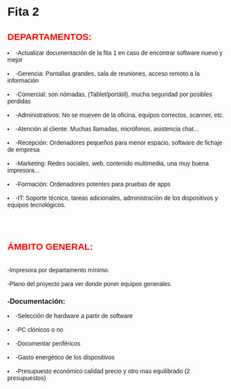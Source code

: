 <!DOCTYPE html>
<html lang="es">
<head>
    <meta charset="UTF-8">
    <meta name="viewport" content="width=device-width, initial-scale=1.0">
    <title>FITA 2</title>
    <style>
        body {
            font-family: Arial, sans-serif;
            margin: 20px;}
	H2 {
	color: red;
	   }
    </style>
</head>
<body>



<H1>Fita 2</H1>

<H2>DEPARTAMENTOS:</H2>

<li>-Actualizar documentación de la fita 1 en caso de encontrar software nuevo y mejor</li>

<br>

<li>-Gerencia: Pantallas grandes, sala de reuniones, acceso remoto a la información</li>

<br>
<li>-Comercial: son nómadas, (Tablet/portátil), mucha seguridad por posibles perdidas</li>

<br>
<li>-Administrativos: No se mueven de la oficina, equipos correctos, scanner, etc.</li>

<br>
<li>-Atención al cliente: Muchas llamadas, micrófonos, asistencia chat...</li>

<br>
<li>-Recepción: Ordenadores pequeños para menor espacio, software de fichaje de empresa</li>

<br>
<li>-Marketing: Redes sociales, web, contenido multimedia, una muy buena impresora...</li>

<br>
<li>-Formación: Ordenadores potentes para pruebas de apps</li>

<br>
<li>-IT: Soporte técnico, tareas adicionales, administración de los dispositivos y equipos tecnológicos.</li>
<br>
<br>
<br>
<H2>ÁMBITO GENERAL:</H2>
<br>
-Impresora por departamento mínimo.
<br><br>
-Plano del proyecto para ver donde poner equipos generales.
<br>
<p><H3>-Documentación:</H3>
<li>
	-Selección de hardware a partir de software</li>
<br>
<li>	-PC clónicos o no </li>

<br>
<li>	-Documentar periféricos </li>

<br>
<li>	-Gasto energético de los dispositivos
<br><br>
<li>
	-Presupuesto económico calidad precio y otro mas equilibrado (2 presupuestos)</p>
</li>
<br>
</body>
</html>

